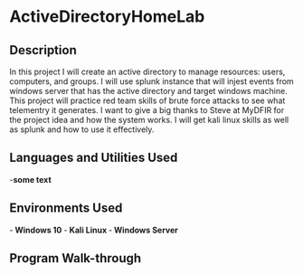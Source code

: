# ActiveDirectoryHomeLab



<h2>Description</h2>
In this project I will create an active directory to manage resources: users, computers, and groups. I will use splunk instance that will injest events from windows server that has the active directory and target windows machine. This project will practice red team skills of brute force attacks to see what telementry it generates. I want to give a big thanks to Steve at MyDFIR for the project idea and how the system works. I will get kali linux skills as well as splunk and how to use it effectively. 
<br />


<h2>Languages and Utilities Used</h2>
-<b>some text</b>

<h2>Environments Used</h2>

-<b> Windows 10 </b>
-<b> Kali Linux </b>
-<b> Windows Server </b>


<h2>Program Walk-through</h2>

